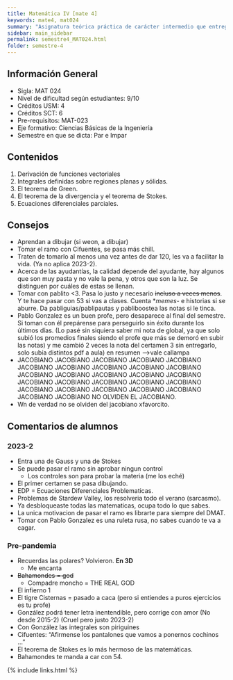 ```yaml
---
title: Matemática IV [mate 4]
keywords: mate4, mat024
summary: "Asignatura teórica práctica de carácter intermedio que entrega los conceptos fundamentales del cálculo Integral en varias variables, de las ecuaciones diferenciales parciales y sus aplicaciones."
sidebar: main_sidebar
permalink: semestre4_MAT024.html
folder: semestre-4
---
```



## Información General

- Sigla: MAT 024
- Nivel de dificultad según estudiantes: 9/10
- Créditos USM: 4
- Créditos SCT: 6
- Pre-requisitos: MAT-023
- Eje formativo: Ciencias Básicas de la Ingeniería
- Semestre en que se dicta: Par e Impar

## Contenidos

1. Derivación de funciones vectoriales
2. Integrales definidas sobre regiones planas y sólidas.
3. El teorema de Green.
4. El teorema de la divergencia y el teorema de Stokes.
5. Ecuaciones diferenciales parciales.

## Consejos

- Aprendan a dibujar (si weon, a dibujar)
- Tomar el ramo con Cifuentes, se pasa más chill.
- Traten de tomarlo al menos una vez antes de dar 120, les va a facilitar la vida. (Ya no aplica 2023-2).
- Acerca de las ayudantías, la calidad depende del ayudante, hay algunos que son muy pasta y no vale la pena, y otros que son la luz. Se distinguen por cuáles de estas se llenan.
- Tomar con pablito <3. Pasa lo justo y necesario ~~incluso a veces menos~~. Y te hace pasar con 53 si vas a clases. Cuenta **memes*- e historias si se aburre. Da pabliguias/pablipautas y pabliboostea las notas si le tinca.
- Pablo Gonzalez es un buen profe, pero desaparece al final del semestre. Si toman con él prepárense para perseguirlo sin éxito durante los últimos días. (Lo pasé sin siquiera saber mi nota de global, ya que solo subió los promedios finales siendo el profe que más se demoró en subir las notas) y me cambió 2 veces la nota del certamen 3 sin entregarlo, solo subía distintos pdf a aula) en resumen -->vale callampa
- JACOBIANO JACOBIANO JACOBIANO JACOBIANO JACOBIANO JACOBIANO JACOBIANO JACOBIANO JACOBIANO JACOBIANO JACOBIANO JACOBIANO JACOBIANO JACOBIANO JACOBIANO JACOBIANO JACOBIANO JACOBIANO JACOBIANO JACOBIANO JACOBIANO JACOBIANO JACOBIANO JACOBIANO JACOBIANO JACOBIANO JACOBIANO NO OLVIDEN EL JACOBIANO.
- Wn de verdad no se olviden del jacobiano xfavorcito.

## Comentarios de alumnos

### 2023-2

- Entra una de Gauss y una de Stokes
- Se puede pasar el ramo sin aprobar ningun control
  - Los controles son para probar la materia (me los eché)
- El primer certamen se pasa dibujando.
- EDP = Ecuaciones Diferenciales Problematicas.
- Problemas de Stardew Valley, los resolveria todo el verano (sarcasmo).
- Ya desbloqueaste todas las matematicas, ocupa todo lo que sabes.
- La unica motivacion de pasar el ramo es librarte para siempre del DMAT.
- Tomar con Pablo Gonzalez es una ruleta rusa, no sabes cuando te va a cagar.

### Pre-pandemia

- Recuerdas las polares? Volvieron. **En 3D**
  - Me encanta
- ~~Bahamondes = god~~
  - Compadre moncho = THE REAL GOD
- El infierno 1
- El tigre Cisternas = pasado a caca (pero si entiendes a puros ejercicios es tu profe)
- González podrá tener letra inentendible, pero corrige con amor (No desde 2015-2) (Cruel pero justo 2023-2)
- Con González las integrales son piriguines
- Cifuentes: “Afirmense los pantalones que vamos a ponernos cochinos …”
- El teorema de Stokes es lo más hermoso de las matemáticas.
- Bahamondes te manda a car con 54.

{% include links.html %}
